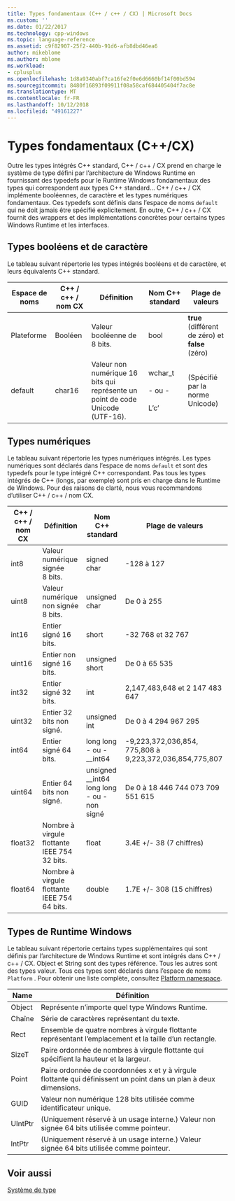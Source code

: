 ```yaml
---
title: Types fondamentaux (C++ / c++ / CX) | Microsoft Docs
ms.custom: ''
ms.date: 01/22/2017
ms.technology: cpp-windows
ms.topic: language-reference
ms.assetid: c9f82907-25f2-440b-91d6-afb8dbd46ea6
author: mikeblome
ms.author: mblome
ms.workload:
- cplusplus
ms.openlocfilehash: 1d8a9340abf7ca16fe2f0e6d6660bf14f00bd594
ms.sourcegitcommit: 8480f16893f09911f08a58caf684405404f7ac8e
ms.translationtype: MT
ms.contentlocale: fr-FR
ms.lasthandoff: 10/12/2018
ms.locfileid: "49161227"
---
```

# <a name="fundamental-types-ccx"></a>Types fondamentaux (C++/CX)

Outre les types intégrés C++ standard, C++ / c++ / CX prend en charge le système de type défini par l’architecture de Windows Runtime en fournissant des typedefs pour le Runtime Windows fondamentaux des types qui correspondent aux types C++ standard... C++ / c++ / CX implémente booléennes, de caractère et les types numériques fondamentaux. Ces typedefs sont définis dans l’espace de noms `default` qui ne doit jamais être spécifié explicitement. En outre, C++ / c++ / CX fournit des wrappers et des implémentations concrètes pour certains types Windows Runtime et les interfaces.

## <a name="boolean-and-character-types"></a>Types booléens et de caractère

Le tableau suivant répertorie les types intégrés booléens et de caractère, et leurs équivalents C++ standard.

|Espace de noms|C++ / c++ / nom CX|Définition|Nom C++ standard|Plage de valeurs|
|---------------|-----------------------------------------------------------------------|----------------|-------------------------|---------------------|
|Plateforme|Booléen|Valeur booléenne de 8 bits.|bool|**true** (différent de zéro) et **false** (zéro)|
|default|char16|Valeur non numérique 16 bits qui représente un point de code Unicode (UTF-16).|wchar_t<br /><br /> - ou -<br /><br /> L’c’|(Spécifié par la norme Unicode)|

## <a name="numeric-types"></a>Types numériques

Le tableau suivant répertorie les types numériques intégrés. Les types numériques sont déclarés dans l’espace de noms `default` et sont des typedefs pour le type intégré C++ correspondant. Pas tous les types intégrés de C++ (longs, par exemple) sont pris en charge dans le Runtime de Windows. Pour des raisons de clarté, nous vous recommandons d’utiliser C++ / c++ / nom CX.

|C++ / c++ / nom CX|Définition|Nom C++ standard|Plage de valeurs|
|-----------------------------------------------------------------------|----------------|-------------------------|---------------------|
|int8|Valeur numérique signée 8 bits.|signed char|-128 à 127|
|uint8|Valeur numérique non signée 8 bits.|unsigned char|De 0 à 255|
|int16|Entier signé 16 bits.|short|-32 768 et 32 767|
|uint16|Entier non signé 16 bits.|unsigned short|De 0 à 65 535|
|int32|Entier signé 32 bits.|int|2,147,483,648 et 2 147 483 647|
|uint32|Entier 32 bits non signé.|unsigned int|De 0 à 4 294 967 295|
|int64|Entier signé 64 bits.|long long - ou - __int64|-9,223,372,036,854, 775,808 à 9,223,372,036,854,775,807|
|uint64|Entier 64 bits non signé.|unsigned __int64 long long - ou - non signé|De 0 à 18 446 744 073 709 551 615|
|float32|Nombre à virgule flottante IEEE 754 32 bits.|float|3.4E +/- 38 (7 chiffres)|
|float64|Nombre à virgule flottante IEEE 754 64 bits.|double|1.7E +/- 308 (15 chiffres)|

## <a name="windows-runtime-types"></a>Types de Runtime Windows

Le tableau suivant répertorie certains types supplémentaires qui sont définis par l’architecture de Windows Runtime et sont intégrés dans C++ / c++ / CX. Object et String sont des types référence. Tous les autres sont des types valeur. Tous ces types sont déclarés dans l’espace de noms `Platform` . Pour obtenir une liste complète, consultez [Platform namespace](../cppcx/platform-namespace-c-cx.md).

|Name|Définition|
|----------|----------------|
|Object|Représente n’importe quel type Windows Runtime.|
|Chaîne|Série de caractères représentant du texte.|
|Rect|Ensemble de quatre nombres à virgule flottante représentant l’emplacement et la taille d’un rectangle.|
|SizeT|Paire ordonnée de nombres à virgule flottante qui spécifient la hauteur et la largeur.|
|Point|Paire ordonnée de coordonnées x et y à virgule flottante qui définissent un point dans un plan à deux dimensions.|
|GUID|Valeur non numérique 128 bits utilisée comme identificateur unique.|
|UIntPtr|(Uniquement réservé à un usage interne.) Valeur non signée 64 bits utilisée comme pointeur.|
|IntPtr|(Uniquement réservé à un usage interne.)  Valeur signée 64 bits utilisée comme pointeur.|

## <a name="see-also"></a>Voir aussi

[Système de type](../cppcx/type-system-c-cx.md)
